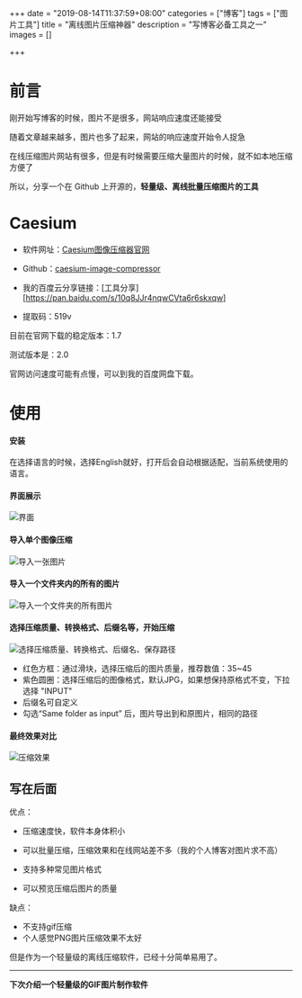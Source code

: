 +++
date = "2019-08-14T11:37:59+08:00"
categories = ["博客"]
tags = ["图片工具"]
title = "离线图片压缩神器"
description = "写博客必备工具之一"
images = []

+++



# 前言

刚开始写博客的时候，图片不是很多，网站响应速度还能接受

随着文章越来越多，图片也多了起来，网站的响应速度开始令人捉急

在线压缩图片网站有很多，但是有时候需要压缩大量图片的时候，就不如本地压缩方便了

所以，分享一个在 Github 上开源的，**轻量级、离线批量压缩图片的工具**

# Caesium

- 软件网址：[Caesium图像压缩器官网](https://saerasoft.com/caesium/)

- Github：[caesium-image-compressor](https://github.com/Lymphatus/caesium-image-compressor)

- 我的百度云分享链接：[工具分享][https://pan.baidu.com/s/10q8JJr4nqwCVta6r6skxqw]

- 提取码：519v

目前在官网下载的稳定版本：1.7

测试版本是：2.0

官网访问速度可能有点慢，可以到我的百度网盘下载。

# 使用

#### 安装

在选择语言的时候，选择English就好，打开后会自动根据适配，当前系统使用的语言。

#### 界面展示

![界面](https://i.loli.net/2019/08/14/GCurg7mPUIH35J6.png)

#### 导入单个图像压缩

![导入一张图片](https://i.loli.net/2019/08/14/xnu3a5i4zTjlGIW.gif)

#### 导入一个文件夹内的所有的图片

![导入一个文件夹的所有图片](https://i.loli.net/2019/08/14/r4sbK38OofN79BQ.gif)

#### 选择压缩质量、转换格式、后缀名等，开始压缩

![选择压缩质量、转换格式、后缀名、保存路径](https://i.loli.net/2019/08/14/VMe4OhmjUbulLR6.png)

- 红色方框：通过滑块，选择压缩后的图片质量，推荐数值：35~45
- 紫色圆圈：选择压缩后的图像格式，默认JPG，如果想保持原格式不变，下拉选择 "INPUT"
- 后缀名可自定义
- 勾选“Same folder as input” 后，图片导出到和原图片，相同的路径

#### 最终效果对比

![压缩效果](https://i.loli.net/2019/08/14/4LxC52hN1KSu9Id.png)

## 写在后面

优点：

- 压缩速度快，软件本身体积小

- 可以批量压缩，压缩效果和在线网站差不多（我的个人博客对图片求不高）
- 支持多种常见图片格式
- 可以预览压缩后图片的质量

缺点：

- 不支持gif压缩
- 个人感觉PNG图片压缩效果不太好

但是作为一个轻量级的离线压缩软件，已经十分简单易用了。

---
**下次介绍一个轻量级的GIF图片制作软件**